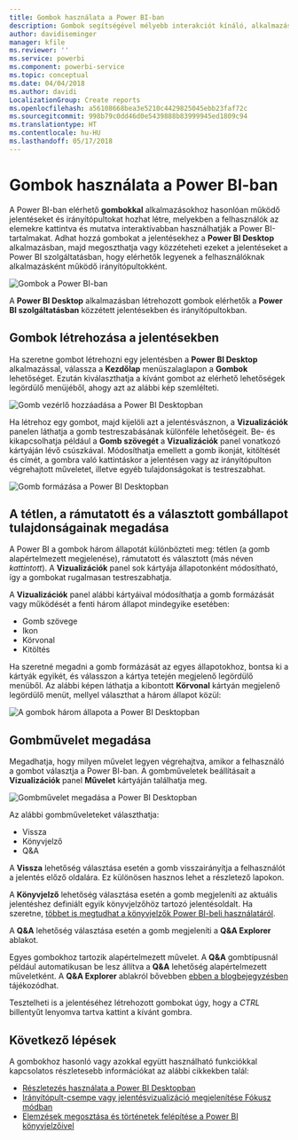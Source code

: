 ```yaml
---
title: Gombok használata a Power BI-ban
description: Gombok segítségével mélyebb interakciót kínáló, alkalmazásként működő jelentéseket és irányítópultokat hozhat létre a Power BI Desktop alkalmazásban
author: davidiseminger
manager: kfile
ms.reviewer: ''
ms.service: powerbi
ms.component: powerbi-service
ms.topic: conceptual
ms.date: 04/04/2018
ms.author: davidi
LocalizationGroup: Create reports
ms.openlocfilehash: a56108668bea3e5210c4429825045ebb23faf72c
ms.sourcegitcommit: 998b79c0dd46d0e5439888b83999945ed1809c94
ms.translationtype: HT
ms.contentlocale: hu-HU
ms.lasthandoff: 05/17/2018
---
```

# <a name="using-buttons-in-power-bi"></a>Gombok használata a Power BI-ban
A Power BI-ban elérhető **gombokkal** alkalmazásokhoz hasonlóan működő jelentéseket és irányítópultokat hozhat létre, melyekben a felhasználók az elemekre kattintva és mutatva interaktívabban használhatják a Power BI-tartalmakat. Adhat hozzá gombokat a jelentésekhez a **Power BI Desktop** alkalmazásban, majd megoszthatja vagy közzéteheti ezeket a jelentéseket a Power BI szolgáltatásban, hogy elérhetők legyenek a felhasználóknak alkalmazásként működő irányítópultokként.

![Gombok a Power BI-ban](media/desktop-buttons/desktop-buttons_01.png)

A **Power BI Desktop** alkalmazásban létrehozott gombok elérhetők a **Power BI szolgáltatásban** közzétett jelentésekben és irányítópultokban.

## <a name="creating-buttons-in-reports"></a>Gombok létrehozása a jelentésekben
Ha szeretne gombot létrehozni egy jelentésben a **Power BI Desktop** alkalmazással, válassza a **Kezdőlap** menüszalaglapon a **Gombok** lehetőséget. Ezután kiválaszthatja a kívánt gombot az elérhető lehetőségek legördülő menüjéből, ahogy azt az alábbi kép szemlélteti. 

![Gomb vezérlő hozzáadása a Power BI Desktopban](media/desktop-buttons/desktop-buttons_02.png)

Ha létrehoz egy gombot, majd kijelöli azt a jelentésvásznon, a **Vizualizációk** panelen láthatja a gomb testreszabásának különféle lehetőségeit. Be- és kikapcsolhatja például a **Gomb szövegét** a **Vizualizációk** panel vonatkozó kártyáján lévő csúszkával. Módosíthatja emellett a gomb ikonját, kitöltését és címét, a gombra való kattintáskor a jelentésen vagy az irányítópulton végrehajtott műveletet, illetve egyéb tulajdonságokat is testreszabhat.

![Gomb formázása a Power BI Desktopban](media/desktop-buttons/desktop-buttons_03.png)

## <a name="set-button-properties-when-idle-hovered-over-or-selected"></a>A tétlen, a rámutatott és a választott gombállapot tulajdonságainak megadása

A Power BI a gombok három állapotát különbözteti meg: tétlen (a gomb alapértelmezett megjelenése), rámutatott és választott (más néven *kattintott*). A **Vizualizációk** panel sok kártyája állapotonként módosítható, így a gombokat rugalmasan testreszabhatja.

A **Vizualizációk** panel alábbi kártyáival módosíthatja a gomb formázását vagy működését a fenti három állapot mindegyike esetében:

* Gomb szövege
* Ikon
* Körvonal
* Kitöltés

Ha szeretné megadni a gomb formázását az egyes állapotokhoz, bontsa ki a kártyák egyikét, és válasszon a kártya tetején megjelenő legördülő menüből. Az alábbi képen láthatja a kibontott **Körvonal** kártyán megjelenő legördülő menüt, mellyel választhat a három állapot közül:

![A gombok három állapota a Power BI Desktopban](media/desktop-buttons/desktop-buttons_04.png)


## <a name="select-the-action-for-a-button"></a>Gombművelet megadása

Megadhatja, hogy milyen művelet legyen végrehajtva, amikor a felhasználó a gombot választja a Power BI-ban. A gombműveletek beállításait a **Vizualizációk** panel **Művelet** kártyáján találhatja meg.

![Gombművelet megadása a Power BI Desktopban](media/desktop-buttons/desktop-buttons_05.png)

Az alábbi gombműveleteket választhatja:

* Vissza
* Könyvjelző
* Q&A

A **Vissza** lehetőség választása esetén a gomb visszairányítja a felhasználót a jelentés előző oldalára. Ez különösen hasznos lehet a részletező lapokon.

A **Könyvjelző** lehetőség választása esetén a gomb megjeleníti az aktuális jelentéshez definiált egyik könyvjelzőhöz tartozó jelentésoldalt. Ha szeretne, [többet is megtudhat a könyvjelzők Power BI-beli használatáról](desktop-bookmarks.md). 

A **Q&A** lehetőség választása esetén a gomb megjeleníti a **Q&A Explorer** ablakot. 

Egyes gombokhoz tartozik alapértelmezett művelet. A **Q&A** gombtípusnál például automatikusan be lesz állítva a **Q&A** lehetőség alapértelmezett műveletként. A **Q&A Explorer** ablakról bővebben [ebben a blogbejegyzésben](https://powerbi.microsoft.com/blog/power-bi-desktop-april-2018-feature-summary/#Q&AExplorer) tájékozódhat.

Tesztelheti is a jelentéséhez létrehozott gombokat úgy, hogy a *CTRL* billentyűt lenyomva tartva kattint a kívánt gombra. 

## <a name="next-steps"></a>Következő lépések
A gombokhoz hasonló vagy azokkal együtt használható funkciókkal kapcsolatos részletesebb információkat az alábbi cikkekben talál:

* [Részletezés használata a Power BI Desktopban](desktop-drillthrough.md)
* [Irányítópult-csempe vagy jelentésvizualizáció megjelenítése Fókusz módban](service-focus-mode.md)
* [Elemzések megosztása és történetek felépítése a Power BI könyvjelzőivel](desktop-bookmarks.md)

